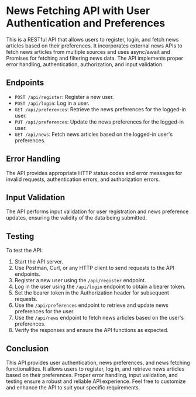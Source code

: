 # News Fetching API with User Authentication and Preferences

This is a RESTful API that allows users to register, login, and fetch news articles based on their preferences. It incorporates external news APIs to fetch news articles from multiple sources and uses async/await and Promises for fetching and filtering news data. The API implements proper error handling, authentication, authorization, and input validation.

## Endpoints

- `POST /api/register`: Register a new user.
- `POST /api/login`: Log in a user.
- `GET /api/preferences`: Retrieve the news preferences for the logged-in user.
- `PUT /api/preferences`: Update the news preferences for the logged-in user.
- `GET /api/news`: Fetch news articles based on the logged-in user's preferences.

## Error Handling

The API provides appropriate HTTP status codes and error messages for invalid requests, authentication errors, and authorization errors.

## Input Validation

The API performs input validation for user registration and news preference updates, ensuring the validity of the data being submitted.

## Testing

To test the API:

1. Start the API server.
2. Use Postman, Curl, or any HTTP client to send requests to the API endpoints.
3. Register a new user using the `/api/register` endpoint.
4. Log in the user using the `/api/login` endpoint to obtain a bearer token.
5. Set the bearer token in the Authorization header for subsequent requests.
6. Use the `/api/preferences` endpoint to retrieve and update news preferences for the user.
7. Use the `/api/news` endpoint to fetch news articles based on the user's preferences.
8. Verify the responses and ensure the API functions as expected.

## Conclusion

This API provides user authentication, news preferences, and news fetching functionalities. It allows users to register, log in, and retrieve news articles based on their preferences. Proper error handling, input validation, and testing ensure a robust and reliable API experience. Feel free to customize and enhance the API to suit your specific requirements.
